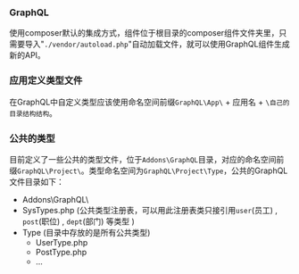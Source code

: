 ### GraphQL 
使用composer默认的集成方式，组件位于根目录的composer组件文件夹里，只需要导入"`./vendor/autoload.php`"自动加载文件，就可以使用GraphQL组件生成新的API。

### 应用定义类型文件
在GraphQL中自定义类型应该使用命名空间前缀`GraphQL\App\` + 应用名 + `\自己的目录结构结构`。

### 公共的类型
目前定义了一些公共的类型文件，位于`Addons\GraphQL`目录，对应的命名空间前缀`GraphQL\Project\`。类型命名空间为`GraphQL\Project\Type`，公共的GraphQL文件目录如下：

* Addons\GraphQL\
 * SysTypes.php (公共类型注册表，可以用此注册表类只接引用`user`(员工) , `post`(职位) , `dept`(部门) 等类型 )
 * Type (目录中存放的是所有公共类型)
     * UserType.php
    * PostType.php
   * …

